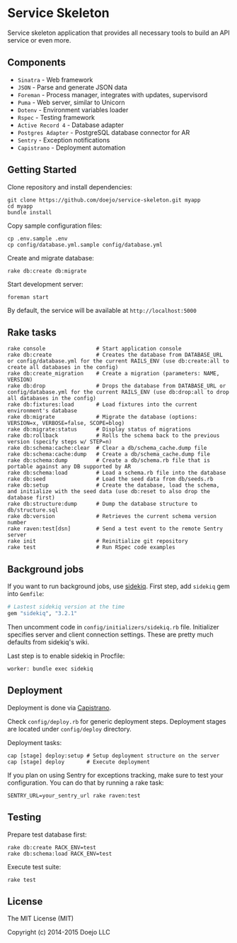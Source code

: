 # Service Skeleton

Service skeleton application that provides all necessary tools to build an API service
or even more.

## Components

- `Sinatra`          - Web framework
- `JSON`             - Parse and generate JSON data
- `Foreman`          - Process manager, integrates with updates, supervisord
- `Puma`             - Web server, similar to Unicorn
- `Dotenv`           - Environment variables loader
- `Rspec`            - Testing framework
- `Active Record 4`  - Database adapter
- `Postgres Adapter` - PostgreSQL database connector for AR
- `Sentry`           - Exception notifications
- `Capistrano`       - Deployment automation

## Getting Started

Clone repository and install dependencies:

```
git clone https://github.com/doejo/service-skeleton.git myapp
cd myapp
bundle install
```

Copy sample configuration files:

```
cp .env.sample .env
cp config/database.yml.sample config/database.yml
```

Create and migrate database:

```
rake db:create db:migrate
```

Start development server:

```
foreman start
```

By default, the service will be available at `http://localhost:5000`

## Rake tasks

```
rake console                # Start application console
rake db:create              # Creates the database from DATABASE_URL or config/database.yml for the current RAILS_ENV (use db:create:all to create all databases in the config)
rake db:create_migration    # Create a migration (parameters: NAME, VERSION)
rake db:drop                # Drops the database from DATABASE_URL or config/database.yml for the current RAILS_ENV (use db:drop:all to drop all databases in the config)
rake db:fixtures:load       # Load fixtures into the current environment's database
rake db:migrate             # Migrate the database (options: VERSION=x, VERBOSE=false, SCOPE=blog)
rake db:migrate:status      # Display status of migrations
rake db:rollback            # Rolls the schema back to the previous version (specify steps w/ STEP=n)
rake db:schema:cache:clear  # Clear a db/schema_cache.dump file
rake db:schema:cache:dump   # Create a db/schema_cache.dump file
rake db:schema:dump         # Create a db/schema.rb file that is portable against any DB supported by AR
rake db:schema:load         # Load a schema.rb file into the database
rake db:seed                # Load the seed data from db/seeds.rb
rake db:setup               # Create the database, load the schema, and initialize with the seed data (use db:reset to also drop the database first)
rake db:structure:dump      # Dump the database structure to db/structure.sql
rake db:version             # Retrieves the current schema version number
rake raven:test[dsn]        # Send a test event to the remote Sentry server
rake init                   # Reinitialize git repository
rake test                   # Run RSpec code examples
```

## Background jobs

If you want to run background jobs, use [sidekiq](https://github.com/mperham/sidekiq). 
First step, add `sidekiq` gem into `Gemfile`:

```ruby
# Lastest sidekiq version at the time
gem "sidekiq", "3.2.1"
```

Then uncomment code in `config/initializers/sidekiq.rb` file. Initializer specifies 
server and client connection settings. These are pretty much defaults from sidekiq's wiki.

Last step is to enable sidekiq in Procfile:

```
worker: bundle exec sidekiq
```

## Deployment

Deployment is done via [Capistrano](http://capistranorb.com/). 

Check `config/deploy.rb` for generic deployment steps.
Deployment stages are located under `config/deploy` directory.

Deployment tasks:

```
cap [stage] deploy:setup # Setup deployment structure on the server
cap [stage] deploy       # Execute deployment
```

If you plan on using Sentry for exceptions tracking, make sure to test your
configuration. You can do that by running a rake task:

```
SENTRY_URL=your_sentry_url rake raven:test
```

## Testing

Prepare test database first:

```
rake db:create RACK_ENV=test
rake db:schema:load RACK_ENV=test
```

Execute test suite:

```
rake test
```

## License

The MIT License (MIT)

Copyright (c) 2014-2015 Doejo LLC
